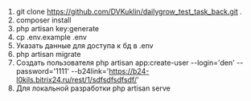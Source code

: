 1. git clone https://github.com/DVKuklin/dailygrow_test_task_back.git .
2. composer install
3. php artisan key:generate
4. cp .env.example .env
5. Указать данные для доступа к бд в .env
6. php artisan migrate
7. Создать пользователя php artisan app:create-user --login='den' --password='1111' --b24link='https://b24-l0kils.bitrix24.ru/rest/1/sdfsdfsdfsdf/'
8. Для локальной разработки php artisan serve
